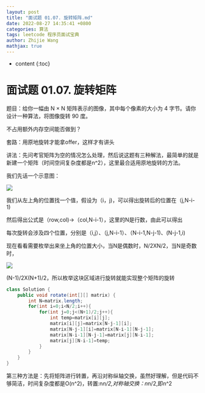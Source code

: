 ```yaml
---
layout: post
title: "面试题 01.07. 旋转矩阵.md"
date: 2022-08-27 14:35:41 +0800
categories: 算法
tags: leetcode 程序员面试宝典
author: Zhijie Wang
mathjax: true
---
```



* content
{:toc}














# 面试题 01.07. 旋转矩阵



题目：给你一幅由 N × N 矩阵表示的图像，其中每个像素的大小为 4 字节。请你设计一种算法，将图像旋转 90 度。

不占用额外内存空间能否做到？



套路：用原地旋转才能拿offer，这样才有讲头

讲法：先问考官矩阵为空的情况怎么处理，然后说这题有三种解法，最简单的就是新建一个矩阵（时间空间复杂度都是n^2），这里最合适用原地旋转的方法。

我们先话一个示意图：

![](D:/下载/youdaonote-pull-master/youdaonote-pull-master/youdaonote/youdaonote-images/WEBRESOURCE02528a3371a7b0b1810ed12b741c77a7.png)

我们从左上角的位置找一个值，假设为（i，j)，可以得出旋转后的位置在（j,N-i-1)

然后得出公式是（row,col)->（col,N-i-1），这里的N是行数，由此可以得出

每次旋转会涉及四个位置，分别是（i,j）、（j,N-i-1）、（N-i-1,N-j-1)、(N-j-1,i)

现在看看需要枚举出来坐上角的位置大小，当N是偶数时，N/2XN/2，当N是奇数时，

![](D:/下载/youdaonote-pull-master/youdaonote-pull-master/youdaonote/youdaonote-images/WEBRESOURCE9a278994822ecdbb560654b88cb9c33b.gif)

(N-1)/2X(N+1)/2，所以枚举这块区域进行旋转就能实现整个矩阵的旋转

```java
class Solution {
    public void rotate(int[][] matrix) {
        int N=matrix.length;
        for(int i=0;i<N/2;i++){
            for(int j=0;j<(N+1)/2;j++){
                int temp=matrix[i][j];
                matrix[i][j]=matrix[N-j-1][i];
                matrix[N-j-1][i]=matrix[N-i-1][N-j-1];
                matrix[N-i-1][N-j-1]=matrix[j][N-i-1];
                matrix[j][N-i-1]=temp;
            }
        }
    }
}
```



第三种方法是：先将矩阵进行转置，再沿对称纵轴交换，虽然好理解，但是代码不够简洁，时间复杂度都是O(n^2)，转置:n*n/2,对称轴交换：n*n/2,即n^2
